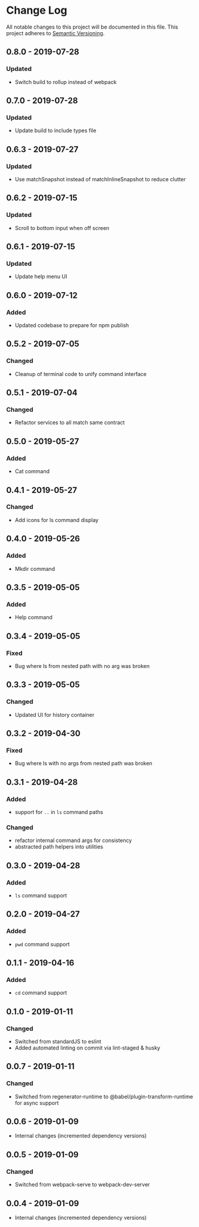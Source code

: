 # Change Log

All notable changes to this project will be documented in this file.
This project adheres to [Semantic Versioning](http://semver.org/).

## 0.8.0 - 2019-07-28

### Updated

- Switch build to rollup instead of webpack

## 0.7.0 - 2019-07-28

### Updated

- Update build to include types file

## 0.6.3 - 2019-07-27

### Updated

- Use matchSnapshot instead of matchInlineSnapshot to reduce clutter

## 0.6.2 - 2019-07-15

### Updated

- Scroll to bottom input when off screen

## 0.6.1 - 2019-07-15

### Updated

- Update help menu UI

## 0.6.0 - 2019-07-12

### Added

- Updated codebase to prepare for npm publish

## 0.5.2 - 2019-07-05

### Changed

- Cleanup of terminal code to unify command interface

## 0.5.1 - 2019-07-04

### Changed

- Refactor services to all match same contract

## 0.5.0 - 2019-05-27

### Added

- Cat command

## 0.4.1 - 2019-05-27

### Changed

- Add icons for ls command display

## 0.4.0 - 2019-05-26

### Added

- Mkdir command

## 0.3.5 - 2019-05-05

### Added

- Help command

## 0.3.4 - 2019-05-05

### Fixed

- Bug where ls from nested path with no arg was broken

## 0.3.3 - 2019-05-05

### Changed

- Updated UI for history container

## 0.3.2 - 2019-04-30

### Fixed

- Bug where ls with no args from nested path was broken

## 0.3.1 - 2019-04-28

### Added

- support for `..` in `ls` command paths

### Changed

- refactor internal command args for consistency
- abstracted path helpers into utilities

## 0.3.0 - 2019-04-28

### Added

- `ls` command support

## 0.2.0 - 2019-04-27

### Added

- `pwd` command support

## 0.1.1 - 2019-04-16

### Added

- `cd` command support

## 0.1.0 - 2019-01-11

### Changed

- Switched from standardJS to eslint
- Added automated linting on commit via lint-staged & husky

## 0.0.7 - 2019-01-11

### Changed

- Switched from regenerator-runtime to @babel/plugin-transform-runtime for async support

## 0.0.6 - 2019-01-09

- Internal changes (incremented dependency versions)

## 0.0.5 - 2019-01-09

### Changed

- Switched from webpack-serve to webpack-dev-server

## 0.0.4 - 2019-01-09

- Internal changes (incremented dependency versions)
